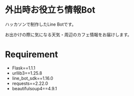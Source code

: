 # 外出時お役立ち情報Bot

 ハッカソンで制作したLine Botです。

 お出かけの際に気になる天気・周辺のカフェ情報をお届けします。

 
# Requirement
 
* Flask==1.1.1
* urllib3==1.25.8
* line_bot_sdk==1.16.0
* requests==2.22.0
* beautifulsoup4==4.9.1
 

 
